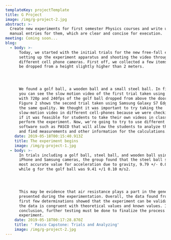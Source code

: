 ```yaml
---
templateKey: projectTemplate
title: G Project
image: /img/g-project-2.jpg
abstract: >-
  Create new experiments for first semester Physics courses and write up a lab
  manual entries for them, which are clear and concise for execution.
meeting: Coming soon...
blog:
  - body: >-
      Today, we started with the initial trials for the new free-fall experiment
      setting up the experiment apparatus and shooting the video through
      different cell phone cameras. First off, we collected a few items that can
      be dropped from a height slightly higher than 2 meters. 




      We found a golf ball, a wooden ball and a small steel ball. In figure 1,
      you can see the slow motion video of the first trial taken using iPhone 7
      with 720p and 240fps of the golf ball dropped from above the door height.
      Figure 2 shows the second trial taken using Samsung Galaxy S7 Edge with
      the same quality. We thought it was important to try taking the
      slow-motion video in different cell-phones because we were checking to see
      if it was feasible for students to take their own videos in class to
      perform the experiment. Now, we're going to try to use different apps and
      software such as PASCO that will allow the students to analyze the video
      and find measurements and other information for the calculations.
    date: 2019-05-18T00:15:40.913Z
    title: The experiment begins
    image: /img/g-project-1.jpg
  - body: >-
      In trials including a golf ball, steel ball, and wooden ball using both
      iPhone and Samsung cameras, the group found that the steel ball showed the
      most accurate value for acceleration due to gravity, 9.79 +/- 0.09 m/s2 
      while g for the golf ball was 9.41 +/1 0.10 m/s2.  




      This may be evidence that air resistance plays a part in the general error
      presented during the experimentation. Overall, the data found from these
      first few determinations showed that the experiment can be validated since
      the data is congruent with theoretical values and known values. In
      conclusion, further testing must be done to finalize the process for the
      experiment.
    date: 2019-05-18T00:17:28.870Z
    title: ' Pasco Capstone: Trials and Analyzing'
    image: /img/g-project-2.jpg
---
```


